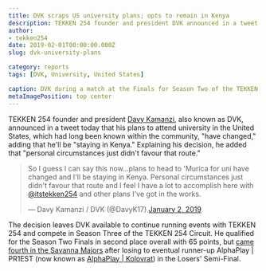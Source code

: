 ```yaml
---
title: DVK scraps US university plans; opts to remain in Kenya
description: TEKKEN 254 founder and president DVK announced in a tweet today that his plans to go to university in the United States, which had long been known within the community, "have changed."
author:
- tekken254
date: 2019-02-01T00:00:00.000Z
slug: dvk-university-plans

category: reports
tags: [DVK, University, United States]

caption: DVK during a match at the Finals for Season Two of the TEKKEN 254 Circuit on 1 September 2018
metaImagePosition: top center
---
```

<p>TEKKEN 254 founder and president <a href="/circuit/tekken/profile.html?id=4092983" target="_blank">Davy Kamanzi</a>, also known as DVK, announced in a tweet today that his plans to attend university in the United States, which had long been known within the community, "have changed," adding that he'll be "staying in Kenya." Explaining his decision, he added that "personal circumstances just didn't favour that route."</p>

<div class="d-none d-lg-flex justify-content-center">
    <blockquote class="twitter-tweet" data-lang="en"><p lang="en" dir="ltr">So I guess I can say this now...plans to head to &#39;Murica for uni have changed and I&#39;ll be staying in Kenya. Personal circumstances just didn&#39;t favour that route and I feel I have a lot to accomplish here with <a href="https://twitter.com/itstekken254?ref_src=twsrc%5Etfw">@itstekken254</a> and other plans I&#39;ve got in the works.</p>&mdash; Davy Kamanzi / DVK (@DavyK17) <a href="https://twitter.com/DavyK17/status/1080382477317881857?ref_src=twsrc%5Etfw">January 2, 2019</a></blockquote>
    <script async src="https://platform.twitter.com/widgets.js" charset="utf-8"></script>
</div>

<p>The decision leaves DVK available to continue running events with TEKKEN 254 and compete in Season Three of the TEKKEN 254 Circuit. He qualified for the Season Two Finals in second place overall with 65 points, but <a href="/news/2018/09/02/savanna-majors" target="_blank">came fourth in the Savanna Majors</a> after losing to eventual runner-up AlphaPlay | PR1EST (now known as <a href="/circuit/tekken/profile.html?id=8665351" target="_blank">AlphaPlay | Kolovrat</a>) in the Losers' Semi-Final.</p>